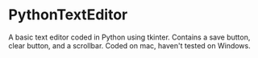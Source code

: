 # PythonTextEditor
A basic text editor coded in Python using tkinter. Contains a save button, clear button, and a scrollbar. Coded on mac, haven't tested on Windows.
